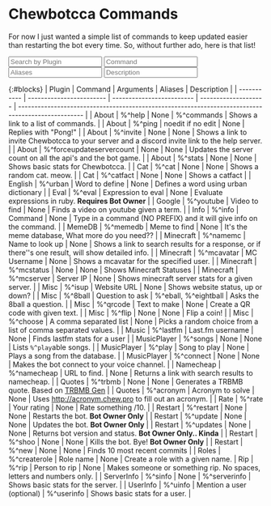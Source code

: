# Chewbotcca Commands

For now I just wanted a simple list of commands to keep updated easier than restarting the bot every time. So, without further ado, here is that list!

<link rel="stylesheet" href="assets/css/searchBoxes.css">
<script src="assets/js/searchtable.js"></script>
<script src="https://ajax.googleapis.com/ajax/libs/jquery/2.1.1/jquery.min.js"></script>

<input type="text" id="findblocks" onkeyup="searchTable(0, 'findblocks')" placeholder="Search by Plugin">
<input type="text" id="findids" onkeyup="searchTable(1, 'findids')" placeholder="Command">
<input type="text" id="findprice" onkeyup="searchTable(2, 'findprice')" placeholder="Aliases">
<input type="text" id="findbuy" onkeyup="searchTable(3, 'findbuy')" placeholder="Description">

{:#blocks}
| Plugin      | Command                  | Arguments                 | Aliases              | Description                                                                                        |
| ----------- | ------------------------ | ------------------------- | -------------------- | -------------------------------------------------------------------------------------------------- |
| About       | %^help                   | None                      | %^commands           | Shows a link to a list of commands.                                                                |
| About       | %^ping                   | noedit if no edit         | None                 | Replies with "Pong!"                                                                               |
| About       | %^invite                 | None                      | None                 | Shows a link to invite Chewbotcca to your server and a discord invite link to the help server.     |
| About       | %^forceupdateservercount | None                      | None                 | Updates the server count on all the api's and the bot game.                                        |
| About       | %^stats                  | None                      | None                 | Shows basic stats for Chewbotcca.                                                                  |
| Cat         | %^cat                    | None                      | None                 | Shows a random cat. meow.                                                                          |
| Cat         | %^catfact                | None                      | None                 | Shows a catfact                                                                                    |
| English     | %^urban                  | Word to define            | None                 | Defines a word using urban dictionary                                                              |
| Eval        | %^eval                   | Expression to eval        | None                 | Evaluate expressions in ruby. **Requires Bot Owner**                                               |
| Google      | %^youtube                | Video to find             | None                 | Finds a video on youtube given a term.                                                             |
| Info        | %^info                   | Command                   | None                 | Type in a command (NO PREFIX) and it will give info on the command.                                |
| MemeDB      | %^memedb                 | Meme to find              | None                 | It's the meme database, What more do you need??                                                    |
| Minecraft   | %^namemc                 | Name to look up           | None                 | Shows a link to search results for a response, or if there''s one result, will show detailed info. |
| Minecraft   | %^mcavatar               | MC Username               | None                 | Shows a mcavatar for the specified user.                                                           |
| Minecraft   | %^mcstatus               | None                      | None                 | Shows Minecraft Statuses                                                                           |
| Minecraft   | %^mcserver               | Server IP                 | None                 | Shows minecraft server stats for a given server.                                                   |
| Misc        | %^isup                   | Website URL               | None                 | Shows website status, up or down?                                                                  |
| Misc        | %^8ball                  | Question to ask           | %^eball, %^eightball | Asks the 8ball a question.                                                                         |
| Misc        | %^qrcode                 | Text to make              | None                 | Create a QR code with given text.                                                                  |
| Misc        | %^flip                   | None                      | None                 | Flip a coin!                                                                                       |
| Misc        | %^choose                 | A comma separated list    | None                 | Picks a random choice from a list of comma separated values.                                       |
| Music       | %^lastfm                 | Last.fm username          | None                 | Finds lastfm stats for a user                                                                      |
| MusicPlayer | %^songs                  | None                      | None                 | Lists `%^play`able songs.                                                                          |
| MusicPlayer | %^play                   | Song to play              | None                 | Plays a song from the database.                                                                    |
| MusicPlayer | %^connect                | None                      | None                 | Makes the bot connect to your voice channel.                                                       |
| Namecheap   | %^namecheap              | URL to find.              | None                 | Returns a link with search results to namecheap.                                                   |
| Quotes      | %^trbmb                  | None                      | None                 | Generates a TRBMB quote. Based on [TRBMB Gen](http://trbmb.chew.pw)                                |
| Quotes      | %^acronym                | Acronym to solve          | None                 | Uses <http://acronym.chew.pro> to fill out an acronym.                                             |
| Rate        | %^rate                   | Your rating               | None                 | Rate something /10.                                                                                |
| Restart     | %^restart                | None                      | None                 | Restarts the bot. **Bot Owner Only**                                                               |
| Restart     | %^update                 | None                      | None                 | Updates the bot. **Bot Owner Only**                                                                |
| Restart     | %^updates                | None                      | None                 | Returns bot version and status. **Bot Owner Only.. Kinda**                                         |
| Restart     | %^shoo                   | None                      | None                 | Kills the bot. Bye! **Bot Owner Only**                                                             |
| Restart     | %^new                    | None                      | None                 | Finds 10 most recent commits                                                                       |
| Roles       | %^createrole             | Role name                 | None                 | Create a role with a given name.
| Rip         | %^rip                    | Person to rip             | None                 | Makes someone or something rip. No spaces, letters and numbers only.                               |
| ServerInfo  | %^sinfo                  | None                      | %^serverinfo         | Shows basic stats for the server.                                                                  |
| UserInfo    | %^uinfo                  | Mention a user (optional) | %^userinfo           | Shows basic stats for a user.                                                                      |
